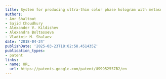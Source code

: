 ```yaml
---
title: System for producing ultra-thin color phase hologram with metasurfaces
authors:
- Amr Shaltout
- Sajid Choudhury
- Alexander V. Kildishev
- Alexandra Boltasseva
- Vladimir M. Shalaev
date: '2018-04-24'
publishDate: '2025-03-23T18:02:58.451435Z'
publication_types:
- patent
links:
- name: URL
  url: https://patents.google.com/patent/US9952557B2/en
---
```

